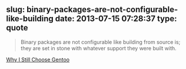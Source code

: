 slug: binary-packages-are-not-configurable-like-building
date: 2013-07-15 07:28:37
type: quote
---

> Binary packages are not configurable like building from source is; they are set in stone with whatever support they were built with.

[Why I Still Choose Gentoo](http://emergelinux.tumblr.com/post/17799928317/why-i-still-choose-gentoo)

